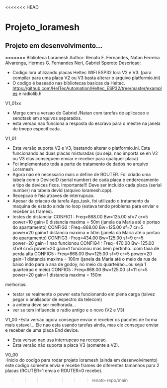 <<<<<<< HEAD
# Projeto_loramesh
<h2>Projeto em desenvolvimento...</h2>

=======
Biblioteca Loramesh
Author: Renato F. Fernandes, Natan Ferreira Alvarenga, Hermes G. Fernandes Neri, Gabriel Speroto
Descricao:  
   - Codigo lora utilizando placas Heltec WIFI ESP32 lora V2 e V3. 
    (para compilar para uma placa V2 ou V3 basta alterar o arquivo platformio.ini)
   - O codigo é baseado nas bibliotecas basicas da Heltec.
   https://github.com/HelTecAutomation/Heltec_ESP32/tree/master/examples
   e radiolib.h 

V1_01xx
   - Merge com a versao do Gabriel /Natan com tarefas de aplicacao e sendtask em arquivos separados.
   - esta versao nao funciona a resposta do escravo para o mestre na janela de tmepo especificada.
 

V1_01
   - Esta versão suporta V2 e V3, bastando alterar o platformio.ini. Esta funcionando as duas placas misturadas (ou seja, nao importa se eh V2 ou V3 elas conseguem enviar e receber para qualquer placa)
   - Foi implementado toda a parte de tratamento de dados no arquivo Loramesh
   - Agora nao eh necessario mais o define de ROUTER. Foi criado uma tabela com o DeviceID (serial number) de cada placa e enderecamento e tipo de devices fixos. 
     Importante!!! Deve ser incluido cada placa (serial number) na tabela devid (arquivo loramesh.cpp).
   - Recepcao é feia atraves de interrupcao. 
   - Apesar da criacao da tarefa App_task, foi utilizado o tratamento da maquina de estado ainda no loop (estava tendo problema para enviar e receber os frames).
   - testes de distancia:
   CONFIG1 : Freq=868.00 Bw=125.00 sf=7 cr=5 power=10 gain=0
   distancia maxima = 50m (janela da Maria até o portao do apartamento)
   CONFIG2 : Freq=868.00 Bw=125.00 sf=7 cr=5 power=20 gain=1
   distancia maxima = 50m (janela da Maria até o portao do apartamento)
   CONFIG3 : Freq=434.00 Bw=125.00 sf=9 cr=5 power=20 gain=1
   nao funcionou
   CONFIG4 : Freq=470.00 Bw=125.00 sf=9 cr=5 power=20 gain=1
   funcionou mas bem pertinho...com taxa de perda alta
   CONFIG5 : Freq=868.00 Bw=125.00 sf=9 cr=5 power=20 gain=1
   distancia maxima = 100m (janela da Maria até o meio da rua de baixo indo para a ana de godoy, no meio do quarteirao...ou seja 1 quarteirao e meio)
   CONFIG5 : Freq=868.00 Bw=125.00 sf=11 cr=5 power=20 gain=1
   distancia maxima = 150m
   
   melhorias:
   - testar se realmente o power esta funcionando em plena carga (talvez pegar o analisador de espectro da telecom)
   - a antena deve ser melhorada...
   - ver se tem influencia o radio antigo e o novo (V2 e V3)

V1_00
   -Esta versao agora consegue enviar e receber os pacotes de forma mais estavel...
   Ele nao esta usando tarefas ainda, mas ele consegue enviar e receber de uma placa End device. 
   - Esta versao nao usa interrupcao na recepcao.
   - Esta versão não suporta a placa V3 (somente a V2).

V0_00   
   -Inicio do codigo para rodar projeto loramesh (ainda em desenvolvimento)
   este codigo somente envia e recebe frames de diferentes tamanhos para 2 placas (ROUTER=1 envia e ROUTER=0 recebe).

   
>>>>>>> renato-repo/main
